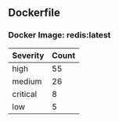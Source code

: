 ## Dockerfile

### Docker Image: redis:latest
| Severity | Count |
|----------|-------|
| high | 55 |
| medium | 26 |
| critical | 8 |
| low | 5 |